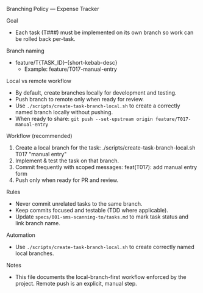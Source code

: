 Branching Policy — Expense Tracker

Goal
- Each task (T###) must be implemented on its own branch so work can be rolled back per-task.

Branch naming
- feature/T{TASK_ID}-{short-kebab-desc}
  - Example: feature/T017-manual-entry

Local vs remote workflow
- By default, create branches locally for development and testing.
- Push branch to remote only when ready for review.
- Use `./scripts/create-task-branch-local.sh` to create a correctly named branch locally without pushing.
- When ready to share: `git push --set-upstream origin feature/T017-manual-entry`

Workflow (recommended)
1. Create a local branch for the task:
   ./scripts/create-task-branch-local.sh T017 "manual entry"
2. Implement & test the task on that branch.
3. Commit frequently with scoped messages:
   feat(T017): add manual entry form
4. Push only when ready for PR and review.

Rules
- Never commit unrelated tasks to the same branch.
- Keep commits focused and testable (TDD where applicable).
- Update `specs/001-sms-scanning-to/tasks.md` to mark task status and link branch name.

Automation
- Use `./scripts/create-task-branch-local.sh` to create correctly named local branches.

Notes
- This file documents the local-branch-first workflow enforced by the project. Remote push is an explicit, manual step.

